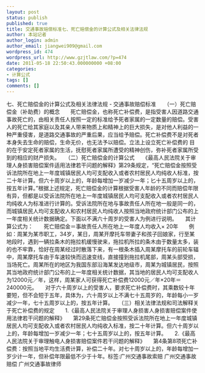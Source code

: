```yaml
---
layout: post
status: publish
published: true
title: 交通事故赔偿标准七、死亡赔偿金的计算公式及相关法律法规
author: 本站记者
author_login: admin
author_email: jiangwei909@gmail.com
wordpress_id: 474
wordpress_url: http://www.gzjtlaw.com/?p=474
date: 2011-05-18 22:50:43.000000000 +08:00
categories:
- 计算公式
tags: []
comments: []
---
```

七、死亡赔偿金的计算公式及相关法律法规 - 交通事故赔偿标准　　（一）死亡赔偿金（补助费）的概念　　死亡赔偿金，也称死亡补偿费，是指受害人因道路交通事故死亡的，由相关责任人按照一定的标准给予死者家属的一定数量的赔偿。受害人的死亡给其家庭以及其亲人带来物质上和精神上的巨大损失，是对他人利益的一种严重侵害，是道路交通事故的严重后果，应当给予赔偿。死亡补偿费不是对死者本身失去生命的赔偿，生命无价，也无法予以赔偿。立法上设立死亡补偿费的 目的在于安定死者家属的生活，抚慰死者家属所遭受的精神创伤，弥补死者家属所受到的相应的财产损失。　　（二）死亡赔偿金的计算公式　　《最高人民法院关于审理人身损害赔偿案件适用法律若干问题的解释》第29条规定，&ldquo;死亡赔偿金按照受诉法院所在地上一年度城镇居民人均可支配收入或者农村居民人均纯收人标准，按二十年计算。但六十周岁以上的，年龄每增加一岁减少一年；匕十五周岁以上的，按五年计算。&rdquo;根据上述规定，死亡赔偿金的计算根据受害人年龄的不同而赔偿年限有异，但都是以受诉法院所在地上一年度城镇居民人均可支配收入或者农村居民人均纯收人为标准进行计算的。受诉法院所在地与事故责任人所在地一般是同一的，而城镇居民人均可支配收人和农村居民人均纯收人按照当地政府统计部门公布的上一年度相关统计数据确定。下面以不满六十周岁的受害人为例进行说明。　　其计算公式为：　　死亡赔偿金＝事故责任人所在地上一年度人均收入&times; 20年　　例如：周某为某市职工，34岁，某日，周某开摩托车带妻子和孩子回娘家，行至某地段时，遇到一辆拉条木的拖拉机缓慢驶来，拖拉机所拉的条木由于数量太多，装的也不牢靠，恰好在周某经过时散落下来，有一根条木插入周某摩托车的前轮车辐中，周某摩托车由于车速较快而迅速变线，直接撞到拖拉机尾部，周某头部受损，当场死亡。周某所在的地区为我国东部沿海某发达地级市，周某为城镇居民，按照其当地政府统计部门公布的上一年度相关统计数据，其当地的居民人均可支配收人为12000元／年，这样，周某家人可获得死亡补偿费12000元／年&times;20年＝240000元。　　对于六十周岁以上的受害人，要求死亡补偿费时，其乘数较十年要短，但不会短于五年，具体为，六十周岁以上不满七十五周岁的，年龄每小一岁减少一年，七十五周岁以上的，按五年计算。　　（三）相关法律法规和司法解释关于死亡补偿费的规定　　1.《最高人民法院关于审理人身损害人身损害赔偿案件使用法律若干问题的解释》　　第29条死亡赔偿金按照受诉法院所在地上一年度城镇居民人均可支配收入或者农村居民人均纯收入标准，按二十年计算。但六十周岁以上的，年龄每增加一岁减少一年；七十五周岁以上的，按五年计算。　　2.《最高人民法院关于审理触电人身损害赔偿案件若干问题的解释》　　第4条第8项死亡补偿费：按照当地平均生活费计算，补偿二十年。对七十周岁以上的，年龄每增加一岁少计一年，但补偿年限最低不少于十年。标签:广州交通事故索赔 广州交通事故赔偿 广州交通事故律师
